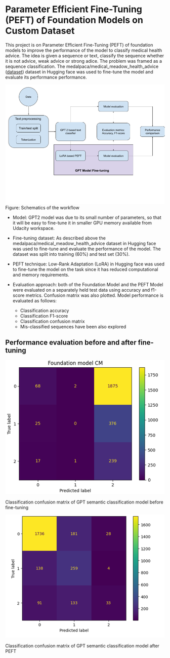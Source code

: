 # Parameter Efficient Fine-Tuning (PEFT) of Foundation Models on Custom Dataset


This project is on Parameter Efficient Fine-Tuning (PEFT) of foundation models to improve the performance of the model 
to classify medical health advice. The idea is given a sequence or text, classify the sequence whether 
it is not advice, weak advice or strong adice. The problem was framed as a sequence classification. 
The medalpaca/medical_meadow_health_advice ([dataset](https://huggingface.co/datasets/medalpaca/medical_meadow_health_advice)) dataset in Hugging face was used to fine-tune the model and evaluate its performance performance.

![pipeline.png](./images/pipeline.png)
Figure: Schematics of the workflow

- Model: GPT2 model was due to its small number of parameters, so that it will be easy to fine-tune it in smaller GPU memory available from Udacity workspace.

- Fine-tuning dataset: As described above the medalpaca/medical_meadow_health_advice dataset in Hugging face was used to fine-tune and evaluate the performance of the model. The dataset was split into training (60%) and test set (30%).

- PEFT technique: Low-Rank Adaptation (LoRA) in Hugging face was used to fine-tune the model on the task since it has reduced computational and memory requirements.

- Evaluation approach: both of the Foundation Model and the PEFT Model were evaluated on a separately held test data using accuracy and f1-score metrics. Confusion matrix was also plotted. Model performance is evaluated as follows:

  * Classification accuracy
  * Classification F1-score
  * Classification confusion matrix
  * Mis-classified sequences have been also explored
  

## Performance evaluation before and after fine-tuning

![before-peft.png](./images/before-peft.png)

Classification confusion matrix of GPT semantic classification model before fine-tuning 

![before-peft.png](./images/after-peft.png)

Classification confusion matrix of GPT semantic classification model after PEFT
